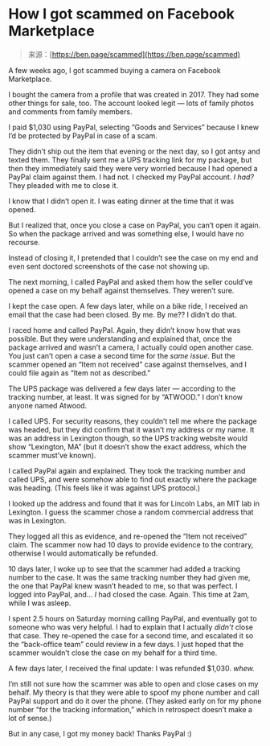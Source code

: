 <!--yml
category: 未分类
date: 2024-05-27 14:40:18
-->

# How I got scammed on Facebook Marketplace

> 来源：[https://ben.page/scammed](https://ben.page/scammed)

A few weeks ago, I got scammed buying a camera on Facebook Marketplace.

I bought the camera from a profile that was created in 2017\. They had some other things for sale, too. The account looked legit — lots of family photos and comments from family members.

I paid $1,030 using PayPal, selecting “Goods and Services” because I knew I’d be protected by PayPal in case of a scam.

They didn’t ship out the item that evening or the next day, so I got antsy and texted them. They finally sent me a UPS tracking link for my package, but then they immediately said they were very worried because I had opened a PayPal claim against them. I had not. I checked my PayPal account. *I had?* They pleaded with me to close it.

I know that I didn’t open it. I was eating dinner at the time that it was opened.

But I realized that, once you close a case on PayPal, you can’t open it again. So when the package arrived and was something else, I would have no recourse.

Instead of closing it, I pretended that I couldn’t see the case on my end and even sent doctored screenshots of the case not showing up.

The next morning, I called PayPal and asked them how the seller could’ve opened a case on my behalf against themselves. They weren’t sure.

I kept the case open. A few days later, while on a bike ride, I received an email that the case had been closed. By me. By me?? I didn’t do that.

I raced home and called PayPal. Again, they didn’t know how that was possible. But they were understanding and explained that, once the package arrived and wasn’t a camera, I actually could open another case. You just can’t open a case a second time for the *same issue*. But the scammer opened an “Item not received” case against themselves, and I could file again as “Item not as described.”

The UPS package was delivered a few days later — according to the tracking number, at least. It was signed for by “ATWOOD.” I don’t know anyone named Atwood.

I called UPS. For security reasons, they couldn’t tell me where the package was headed, but they did confirm that it wasn’t my address or my name. It was an address in Lexington though, so the UPS tracking website would show “Lexington, MA” (but it doesn’t show the exact address, which the scammer must’ve known).

I called PayPal again and explained. They took the tracking number and called UPS, and were somehow able to find out exactly where the package was heading. (This feels like it was against UPS protocol.)

I looked up the address and found that it was for Lincoln Labs, an MIT lab in Lexington. I guess the scammer chose a random commercial address that was in Lexington.

They logged all this as evidence, and re-opened the “Item not received” claim. The scammer now had 10 days to provide evidence to the contrary, otherwise I would automatically be refunded.

10 days later, I woke up to see that the scammer had added a tracking number to the case. It was the same tracking number they had given me, the one that PayPal knew wasn’t headed to me, so that was perfect. I logged into PayPal, and… *I* had closed the case. Again. This time at 2am, while I was asleep.

I spent 2.5 hours on Saturday morning calling PayPal, and eventually got to someone who was very helpful. I had to explain that I actually *didn’t* close that case. They re-opened the case for a second time, and escalated it so the “back-office team” could review in a few days. I just hoped that the scammer wouldn’t close the case on my behalf for a third time.

A few days later, I received the final update: I was refunded $1,030\. *whew.*

I’m still not sure how the scammer was able to open and close cases on my behalf. My theory is that they were able to spoof my phone number and call PayPal support and do it over the phone. (They asked early on for my phone number “for the tracking information,” which in retrospect doesn’t make a lot of sense.)

But in any case, I got my money back! Thanks PayPal :)